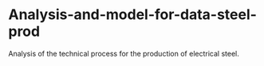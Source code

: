 # Analysis-and-model-for-data-steel-prod
Analysis of the technical process for the production of electrical steel.
